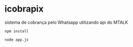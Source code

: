 # icobrapix
sistema de cobrança pelo Whatsapp utilizando api do MTALK

``npm install``


``node app.js``
